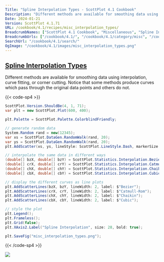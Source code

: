```yaml
---
Title: "Spline Interpolation Types - ScottPlot 4.1 Cookbook"
Description: "Different methods are available for smoothing data using interpolation, curve fitting, or corner cutting. Notice that some methods produce curves which pass through the original data points and others do not."
Date: 2024-01-21
Version: ScottPlot 4.1.71
URL: /cookbook/4.1/recipes/misc_interpolation_types/
BreadcrumbNames: ["ScottPlot 4.1 Cookbook", "Miscellaneous", "Spline Interpolation Types"]
BreadcrumbUrls: ["/cookbook/4.1/", "/cookbook/4.1/category/misc", "/cookbook/4.1/recipes/misc_interpolation_types/"]
SearchUrl: "/cookbook/4.1/search/"
OgImage: "/cookbook/4.1/images/misc_interpolation_types.png"
---
```


<h2><a id='spline-interpolation-types' href='/cookbook/4.1/recipes/misc_interpolation_types/'>Spline Interpolation Types</a></h2>

Different methods are available for smoothing data using interpolation, curve fitting, or corner cutting. Notice that some methods produce curves which pass through the original data points and others do not.

{{< code-sp4 >}}

```cs
ScottPlot.Version.ShouldBe(4, 1, 71);
var plt = new ScottPlot.Plot(600, 400);

plt.Palette = ScottPlot.Palette.ColorblindFriendly;

// generate random data
System.Random rand = new(12345);
var xs = ScottPlot.DataGen.RandomWalk(rand, 20);
var ys = ScottPlot.DataGen.RandomWalk(rand, 20);
plt.AddScatter(xs, ys, lineStyle: ScottPlot.LineStyle.Dash, markerSize: 10, label: "original");

// interpolate the same data in different ways
(double[] bzX, double[] bzY) = ScottPlot.Statistics.Interpolation.Bezier.InterpolateXY(xs, ys, .005);
(double[] crX, double[] crY) = ScottPlot.Statistics.Interpolation.CatmullRom.InterpolateXY(xs, ys, 15);
(double[] chX, double[] chY) = ScottPlot.Statistics.Interpolation.Chaikin.InterpolateXY(xs, ys, 4);
(double[] cbX, double[] cbY) = ScottPlot.Statistics.Interpolation.Cubic.InterpolateXY(xs, ys, 200);

// display the different curves as line plots
plt.AddScatterLines(bzX, bzY, lineWidth: 2, label: $"Bezier");
plt.AddScatterLines(crX, crY, lineWidth: 2, label: $"Catmull-Rom");
plt.AddScatterLines(chX, chY, lineWidth: 2, label: $"Chaikin");
plt.AddScatterLines(cbX, cbY, lineWidth: 2, label: $"Cubic");

// style the plot
plt.Legend();
plt.Frameless();
plt.Grid(false);
plt.XAxis2.Label("Spline Interpolation", size: 28, bold: true);

plt.SaveFig("misc_interpolation_types.png");
```

{{< /code-sp4 >}}

<img src='../../images/misc_interpolation_types.png' class='d-block mx-auto my-5' />


